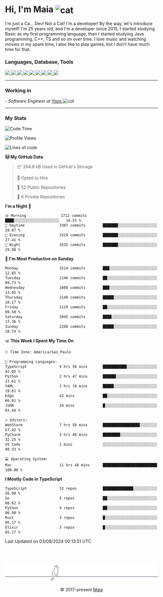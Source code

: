 <h1 align="left">Hi, I'm Maia 
<img src="https://emojis.slackmojis.com/emojis/images/1643509834/36299/black-cat.gif?1643509834" width="50" height="60" align="center"  alt="cat"/>
</h1>

I'm just a Ca... Dev! Not a Cat! I'm a developer! By the way, let's introduce myself!
I'm 25 years old, and I'm a developer since 2015, I started studying Basic as my first programming
language, then I started studying Java programming, C++, TS and so on over time.
I love music and watching movies in my spare time, I also like to play games, but I don't have much time for that.

<h3 align="left">Languages, Database, Tools</h3>
<p>
  <a href="https://www.typescriptlang.org">
    <img src="https://skillicons.dev/icons?i=ts" />
  </a>
  <a href="https://go.dev">
    <img src="https://skillicons.dev/icons?i=go" />
  </a>
  <a href="https://www.python.org">
    <img src="https://skillicons.dev/icons?i=python" />
  </a>
  <a href="https://gradle.org">
    <img src="https://skillicons.dev/icons?i=gradle" />
  </a>
  <a href="https://redis.io">
    <img src="https://skillicons.dev/icons?i=redis" />
  </a>
  <a href="https://www.mongodb.com">
    <img src="https://skillicons.dev/icons?i=mongodb" />
  </a>
  <a href="https://nodejs.org">
    <img src="https://skillicons.dev/icons?i=nodejs" />
  </a>
  <a href="https://www.javascript.com">
    <img src="https://skillicons.dev/icons?i=js" />
  </a>
  <a href="https://www.docker.com">
    <img src="https://skillicons.dev/icons?i=docker" />
  </a>
</p>

<hr/>

<h3>Working in</h3>

<p><em> - Software Engineer at <a href="[https://pdasolucoes.com.br](https://yazo.com.br/)">Yazo
</a><img src="https://media.giphy.com/media/WUlplcMpOCEmTGBtBW/giphy.gif" width="30" alt="cat"> 
</em></p>

<hr/>

### My Stats

<!--START_SECTION:waka-->
![Code Time](http://img.shields.io/badge/Code%20Time-4%2C509%20hrs%2031%20mins-blue)

![Profile Views](http://img.shields.io/badge/Profile%20Views-0-blue)

![Lines of code](https://img.shields.io/badge/From%20Hello%20World%20I%27ve%20Written-3.7%20million%20lines%20of%20code-blue)

**🐱 My GitHub Data** 

> 📦 264.8 kB Used in GitHub's Storage 
 > 
> 💼 Opted to Hire
 > 
> 📜 52 Public Repositories 
 > 
> 🔑 6 Private Repositories 
 > 
**I'm a Night 🦉** 

```text
🌞 Morning                1712 commits        ████░░░░░░░░░░░░░░░░░░░░░   14.53 % 
🌆 Daytime                3307 commits        ███████░░░░░░░░░░░░░░░░░░   28.07 % 
🌃 Evening                3229 commits        ███████░░░░░░░░░░░░░░░░░░   27.41 % 
🌙 Night                  3532 commits        ███████░░░░░░░░░░░░░░░░░░   29.98 % 
```
📅 **I'm Most Productive on Sunday** 

```text
Monday                   1514 commits        ███░░░░░░░░░░░░░░░░░░░░░░   12.85 % 
Tuesday                  1146 commits        ██░░░░░░░░░░░░░░░░░░░░░░░   09.73 % 
Wednesday                1608 commits        ███░░░░░░░░░░░░░░░░░░░░░░   13.65 % 
Thursday                 2140 commits        █████░░░░░░░░░░░░░░░░░░░░   18.17 % 
Friday                   1119 commits        ██░░░░░░░░░░░░░░░░░░░░░░░   09.50 % 
Saturday                 2045 commits        ████░░░░░░░░░░░░░░░░░░░░░   17.36 % 
Sunday                   2208 commits        █████░░░░░░░░░░░░░░░░░░░░   18.74 % 
```


📊 **This Week I Spent My Time On** 

```text
🕑︎ Time Zone: America/Sao_Paulo

💬 Programming Languages: 
TypeScript               4 hrs 58 mins       ███████████░░░░░░░░░░░░░░   42.05 % 
Python                   2 hrs 47 mins       ██████░░░░░░░░░░░░░░░░░░░   23.61 % 
YAML                     2 hrs 19 mins       █████░░░░░░░░░░░░░░░░░░░░   19.61 % 
Edge                     42 mins             ██░░░░░░░░░░░░░░░░░░░░░░░   06.01 % 
JSON                     24 mins             █░░░░░░░░░░░░░░░░░░░░░░░░   03.44 % 

🔥 Editors: 
WebStorm                 7 hrs 58 mins       █████████████████░░░░░░░░   67.42 % 
PyCharm                  3 hrs 48 mins       ████████░░░░░░░░░░░░░░░░░   32.25 % 
VS Code                  2 mins              ░░░░░░░░░░░░░░░░░░░░░░░░░   00.33 % 

💻 Operating System: 
Mac                      11 hrs 48 mins      █████████████████████████   100.00 % 
```

**I Mostly Code in TypeScript** 

```text
TypeScript               33 repos            ██████████████░░░░░░░░░░░   56.90 % 
Go                       5 repos             ██░░░░░░░░░░░░░░░░░░░░░░░   08.62 % 
Python                   4 repos             ██░░░░░░░░░░░░░░░░░░░░░░░   06.90 % 
Rust                     3 repos             █░░░░░░░░░░░░░░░░░░░░░░░░   05.17 % 
Elixir                   3 repos             █░░░░░░░░░░░░░░░░░░░░░░░░   05.17 % 
```




 Last Updated on 03/08/2024 00:13:51 UTC
<!--END_SECTION:waka-->


<br/>
<br/>

<p align="center"><img src="https://raw.githubusercontent.com/gabrielmaialva33/gabrielmaialva33/master/assets/gray0_ctp_on_line.svg?sanitize=true" /></p>
<p align="center">&copy; 2017-present <a href="https://github.com/gabrielmaialva33/" target="_blank">Maia</a>
